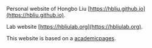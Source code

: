 Personal website of Hongbo Liu [https://hbliu.github.io](https://hbliu.github.io).

Lab website [https://hbliulab.org](https://hbliulab.org).

This website is based on a [academicpages](https://academicpages.github.io/).

